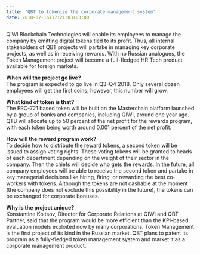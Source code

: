 ```yaml
---
title: "QBT to tokenize the corporate management system"
date: 2018-07-16T17:21:03+03:00
---
```


QIWI Blockchain Technologies will enable its employees to manage the company by emitting digital tokens tied to its profit. Thus, all internal stakeholders of QBT projects will partake in managing key corporate projects, as well as in receiving rewards. With no Russian analogues, the Token Management project will become a full-fledged HR Tech product available for foreign markets. 

<b>When will the project go live?</b><br/>
The program is expected to go live in Q3-Q4 2018. Only several dozen employees will get the first coins; however, this number will grow.

<b>What kind of token is that?</b><br/>
The ERC-721 based token will be built on the Masterchain platform launched by a group of banks and companies, including QIWI, around one year ago. QTB will allocate up to 50 percent of the net profit for the rewards program, with each token being worth around 0.001 percent of the net profit. 

<b>How will the reward program work?</b><br/>
To decide how to distribute the reward tokens, a second token will be issued to assign voting rights. These voting tokens will be granted to heads of each department depending on the weight of their sector in the company. Then the chiefs will decide who gets the rewards. In the future, all company employees will be able to receive the second token and partake in key managerial decisions like hiring, firing, or rewarding the best co-workers with tokens. Although the tokens are not cashable at the moment (the company does not exclude this possibility in the future), the tokens can be exchanged for corporate bonuses. 

<b>Why is the project unique?</b><br/>
Konstantine Koltsov, Director for Corporate Relations at QIWI and QBT Partner, said that the program would be more efficient than the KPI-based evaluation models exploited now by many corporations. Token Management is the first project of its kind in the Russian market. QBT plans to patent its program as a fully-fledged token management system and market it as a corporate management product.




